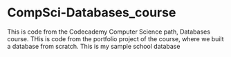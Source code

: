 # CompSci-Databases_course
This is code from the Codecademy Computer Science path, Databases course.
THis is code from the portfolio project of the course, where we built a database from scratch.
This is my sample school database
